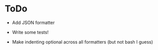 # ToDo

* Add JSON formatter

* Write some tests!

* Make indenting optional across all formatters (but not bash I guess)
